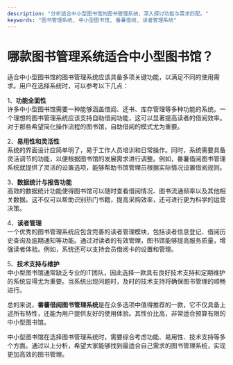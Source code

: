 ```yaml
---
description: "分析适合中小型图书馆的图书管理系统，深入探讨功能与需求匹配。"
keywords: "图书管理系统, 中小型图书馆, 番薯借阅, 读者管理系统"
---
```

# 哪款图书管理系统适合中小型图书馆？

适合中小型图书馆的图书管理系统应该具备多项关键功能，以满足不同的使用需求。用户在选择系统时，可以参考以下几点：

1、**功能全面性**  
许多中小型图书馆需要一种能够涵盖借阅、还书、库存管理等多种功能的系统。一个理想的图书管理系统应该支持自助借阅功能，这可以显著提高读者的借阅效率。对于那些希望简化操作流程的图书馆，自助借阅的模式尤为重要。

2、**易用性和灵活性**  
系统的界面设计应简单明了，易于工作人员培训和日常操作。同时，系统需要具备灵活调节的功能，以便根据图书馆的发展需求进行调整。例如，番薯借阅图书管理系统就提供了灵活的设置选项，能够帮助书馆管理员根据实际情况设置借阅规则。

3、**数据统计与报告功能**  
高效的数据统计功能使得图书馆可以随时查看借阅情况、图书流通频率以及其他相关数据。这不仅可以帮助识别热门书籍，提高采购效率，还可进行更为科学的运营决策。

4、**读者管理**  
一个优秀的图书管理系统应包含完善的读者管理模块，包括读者信息登记、借阅历史查询及逾期通知等功能。通过对读者的有效管理，图书馆能够提高服务质量，增强读者体验。例如，系统还可以支持会员借阅卡的设置和管理。

5、**技术支持与维护**  
中小型图书馆通常缺乏专业的IT团队，因此选择一款具有良好技术支持和定期维护的系统显得尤为重要。当系统出现问题时，及时的技术支持将确保图书管理的顺畅进行。

总的来说，**番薯借阅图书管理系统**是在众多选项中值得推荐的一款，它不仅具备上述所有特性，还能为用户提供友好的使用体验。其性价比高，非常适合预算有限的中小型图书馆。

中小型图书馆在选择图书管理系统时，需要综合考虑功能、易用性、技术支持等多个方面。通过以上分析，希望大家能够找到最适合自己需求的图书管理系统，实现更加高效的图书管理。
